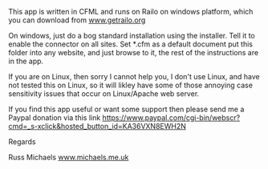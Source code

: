 This app is written in CFML and runs on Railo on windows platform, which you can download from www.getrailo.org

On windows, just do a bog standard installation using the installer.
Tell it to enable the connector on all sites.
Set *.cfm as a default document
put this folder into any website, and just browse to it, the rest of the instructions are in the app.

If you are on Linux, then sorry I cannot help you, I don't use Linux, and have not tested this on Linux, 
so it will likley have some of those annoying case sensitivity issues that occur on Linux/Apache web server.

If you find this app useful or want some support then please send me a Paypal donation via this link
https://www.paypal.com/cgi-bin/webscr?cmd=_s-xclick&hosted_button_id=KA36VXN8EWH2N


Regards

Russ Michaels
www.michaels.me.uk

